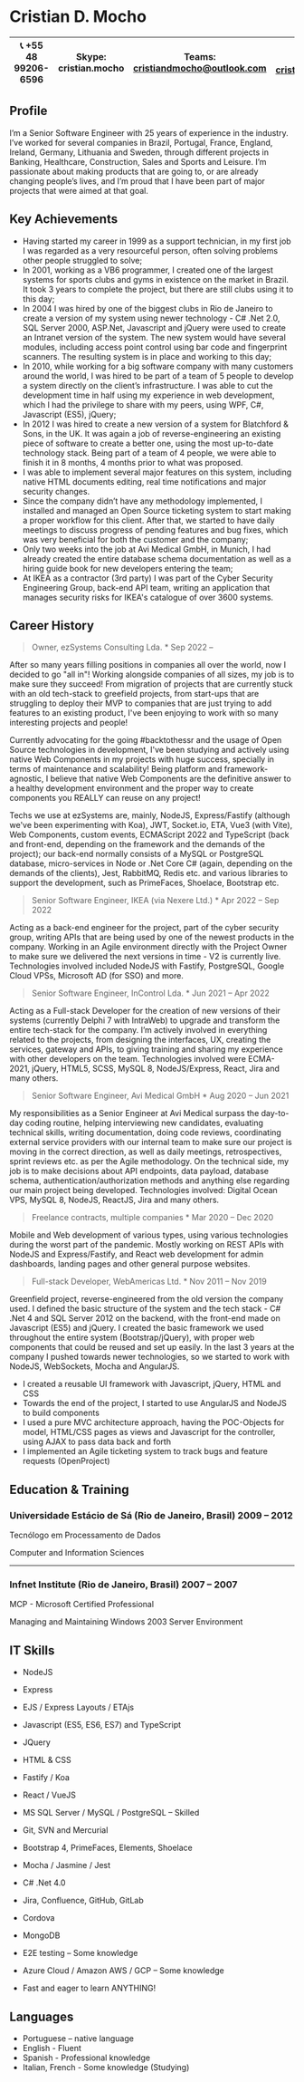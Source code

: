 # Cristian D. Mocho

|📞 +55 48 99206-6596|Skype: cristian.mocho|Teams: cristiandmocho@outlook.com|✉️: cristiandmocho@gmail.com|
|--------------------|---------------------|--------------------------|--------------------------------|

## Profile
I’m a Senior Software Engineer with 25 years of experience in the industry. I’ve worked for
several companies in Brazil, Portugal, France, England, Ireland, Germany, Lithuania and
Sweden, through different projects in Banking, Healthcare, Construction, Sales and Sports and
Leisure. I’m passionate about making products that are going to, or are already changing
people’s lives, and I’m proud that I have been part of major projects that were aimed at that goal.

## Key Achievements
* Having started my career in 1999 as a support technician, in my first job I was regarded
as a very resourceful person, often solving problems other people struggled to solve;
* In 2001, working as a VB6 programmer, I created one of the largest systems for
sports clubs and gyms in existence on the market in Brazil. It took 3 years to
complete the project, but there are still clubs using it to this day;
* In 2004 I was hired by one of the biggest clubs in Rio de Janeiro to create a version of my
system using newer technology - C# .Net 2.0, SQL Server 2000, ASP.Net, Javascript
and jQuery were used to create an Intranet version of the system. The new system
would have several modules, including access point control using bar code and
fingerprint scanners. The resulting system is in place and working to this day;
* In 2010, while working for a big software company with many customers around the
world, I was hired to be part of a team of 5 people to develop a system directly on the
client’s infrastructure. I was able to cut the development time in half using my
experience in web development, which I had the privilege to share with my peers, using
WPF, C#, Javascript (ES5), jQuery;
* In 2012 I was hired to create a new version of a system for Blatchford & Sons, in the UK.
It was again a job of reverse-engineering an existing piece of software to create a better
one, using the most up-to-date technology stack. Being part of a team of 4 people, we
were able to finish it in 8 months, 4 months prior to what was proposed.
* I was able to implement several major features on this system, including native HTML
documents editing, real time notifications and major security changes.
* Since the company didn’t have any methodology implemented, I installed and managed
an Open Source ticketing system to start making a proper workflow for this client.
After that, we started to have daily meetings to discuss progress of pending features and
bug fixes, which was very beneficial for both the customer and the company;
* Only two weeks into the job at Avi Medical GmbH, in Munich, I had already created the
entire database schema documentation as well as a hiring guide book for new
developers entering the team;
* At IKEA as a contractor (3rd party) I was part of the Cyber Security Engineering Group,
back-end API team, writing an application that manages security risks for IKEA's catalogue of over 3600 systems.

## Career History

> Owner, ezSystems Consulting Lda.           *             Sep 2022 – 

After so many years filling positions in companies all over the world, now I decided to go "all in"! Working alongside companies of all sizes, my job is to make sure they succeed! From migration of projects that are currently stuck with an old tech-stack to greefield projects, from start-ups that are struggling to deploy their MVP to companies that are just trying to add features to an existing product, I've been enjoying to work with so many interesting projects and people!

Currently advocating for the going #backtothessr and the usage of Open Source technologies in development, I've been studying and actively using native Web Components in my projects with huge success, specially in terms of maintenance and scalability! Being platform and framework-agnostic, I believe that native Web Components are the definitive answer to a healthy development environment and the proper way to create components you REALLY can reuse on any project!

Techs we use at ezSystems are, mainly, NodeJS, Express/Fastify (although we've been experimenting with Koa), JWT, Socket.io, ETA, Vue3 (with Vite), Web Components, custom events, ECMAScript 2022 and TypeScript (back and front-end, depending on the framework and the demands of the project); our back-end normally consists of a MySQL or PostgreSQL database, micro-services in Node or .Net Core C# (again, depending on the demands of the clients), Jest, RabbitMQ, Redis etc. and various libraries to support the development, such as PrimeFaces, Shoelace, Bootstrap etc.

> Senior Software Engineer, IKEA (via Nexere Ltd.)        *        Apr 2022 – Sep 2022

Acting as a back-end engineer for the project, part of the cyber security group, writing APIs that are being used by one of
the newest products in the company. Working in an Agile environment directly with the Project
Owner to make sure we delivered the next versions in time - V2 is currently live.
Technologies involved included NodeJS with Fastify, PostgreSQL, Google Cloud VPSs, Microsoft AD (for SSO) and more.

> Senior Software Engineer, InControl Lda.           *             Jun 2021 – Apr 2022

Acting as a Full-stack Developer for the creation of new versions of their systems (currently
Delphi 7 with IntraWeb) to upgrade and transform the entire tech-stack for the company. I’m
actively involved in everything related to the projects, from designing the interfaces, UX, creating
the services, gateway and APIs, to giving training and sharing my experience with other
developers on the team. Technologies involved were ECMA-2021, jQuery, HTML5, SCSS,
MySQL 8, NodeJS/Express, React, Jira and many others.

> Senior Software Engineer, Avi Medical GmbH            *          Aug 2020 – Jun 2021

My responsibilities as a Senior Engineer at Avi Medical surpass the day-to-day coding routine,
helping interviewing new candidates, evaluating technical skills, writing documentation, doing
code reviews, coordinating external service providers with our internal team to make sure our
project is moving in the correct direction, as well as daily meetings, retrospectives, sprint reviews
etc. as per the Agile methodology. On the technical side, my job is to make decisions about API
endpoints, data payload, database schema, authentication/authorization methods and anything
else regarding our main project being developed. Technologies involved: Digital Ocean
VPS, MySQL 8, NodeJS, ReactJS, Jira and many others.

> Freelance contracts, multiple companies             *           Mar 2020 – Dec 2020

Mobile and Web development of various types, using various technologies during the worst part
of the pandemic. Mostly working on REST APIs with NodeJS and Express/Fastify, and React web
development for admin dashboards, landing pages and other general purpose websites.

> Full-stack Developer, WebAmericas Ltd.            *            Nov 2011 – Nov 2019

Greenfield project, reverse-engineered from the old version the company used. I defined the
basic structure of the system and the tech stack - C# .Net 4 and SQL Server 2012 on the backend, with the front-end made on Javascript (ES5) and jQuery. I created the basic framework we
used throughout the entire system (Bootstrap/jQuery), with proper web components that could
be reused and set up easily. In the last 3 years at the company I pushed towards newer
technologies, so we started to work with NodeJS, WebSockets, Mocha and AngularJS.
- I created a reusable UI framework with Javascript, jQuery, HTML and CSS
- Towards the end of the project, I started to use AngularJS and NodeJS to build components
- I used a pure MVC architecture approach, having the POC-Objects for model, HTML/CSS
pages as views and Javascript for the controller, using AJAX to pass data back and forth
- I implemented an Agile ticketing system to track bugs and feature requests (OpenProject)
 
## Education & Training

### Universidade Estácio de Sá (Rio de Janeiro, Brasil) 2009 – 2012
Tecnólogo em Processamento de Dados

Computer and Information Sciences

------

### Infnet Institute (Rio de Janeiro, Brasil) 2007 – 2007
MCP - Microsoft Certified Professional

Managing and Maintaining Windows 2003 Server Environment

## IT Skills
* NodeJS
* Express
* EJS / Express Layouts / ETAjs
* Javascript (ES5, ES6, ES7) and TypeScript
* JQuery
* HTML & CSS
* Fastify / Koa
* React / VueJS
* MS SQL Server / MySQL / PostgreSQL – Skilled
* Git, SVN and Mercurial
* Bootstrap 4, PrimeFaces, Elements, Shoelace
* Mocha / Jasmine / Jest
* C# .Net 4.0
* Jira, Confluence, GitHub, GitLab
* Cordova
* MongoDB

* E2E testing – Some knowledge
* Azure Cloud / Amazon AWS / GCP – Some knowledge
* Fast and eager to learn ANYTHING!

## Languages
* Portuguese – native language
* English - Fluent
* Spanish - Professional knowledge
* Italian, French - Some knowledge (Studying)
